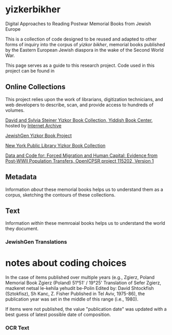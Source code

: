 # yizkerbikher
Digital Approaches to Reading Postwar Memorial Books from Jewish Europe

This is a collection of code designed to be reused and adapted to other forms of inquiry into the corpus of *yizkor bikher*, memorial books published by the Eastern European Jewish diaspora in the wake of the Second World War.

This page serves as a guide to this research project. Code used in this project can be found in 

## Online Collections

This project relies upon the work of librarians, digitization technicians, and web developers to describe, scan, and provide access to hundreds of volumes. 

[David and Sylvia Steiner Yizkor Book Collection, Yiddish Book Center](https://www.yiddishbookcenter.org/collections/yizkor-books/funding-yizkor-book-project), hosted by [Internet Archive](https://archive.org/details/yiddishbookcenteryizkorbooks)

[JewishGen Yizkor Book Project](https://jewishgen.org/yizkor/)

[New York Public Library Yizkor Book Collection](https://digitalcollections.nypl.org/collections/yizkor-book-collection#/?tab=navigation)

[Data and Code for: Forced Migration and Human Capital: Evidence from Post-WWII Population Transfers, OpenICPSR project 115202, Version 1](https://www.openicpsr.org/openicpsr/project/115202/version/V1/view?path=/openicpsr/115202/fcr:versions/V1/Readme.pdf&type=file#)


## Metadata

Information *about* these memorial books helps us to understand them as a corpus, sketching the contours of these collections. 

## Text

Information *within* these memroaial books helps us to understand the world they document. 

### JewishGen Translations

notes about coding choices
=====
In the case of items published over multiple years (e.g., Zgierz, Poland Memorial Book Zgierz (Poland) 51°51' / 19°25' Translation of Sefer Zgierz, mazkeret netsal le-kehila yehudit be-Polin Edited by: David Shtockfish (Sztokfisz), Sh Kanc, Z. Fisher Published in Tel Aviv, 1975-86), the publication year was set in the middle of this range (i.e., 1980).

If items were not published, the value "publication date" was updated with a best guess of latest possible date of composition. 

### OCR Text